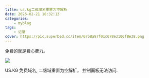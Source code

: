 ```yaml
---
title: us.kg二级域名重置为空解析
date: 2025-02-21 16:32:13
categories: 
    - myblog
tags: 
    - 记录
cover: https://pic.superbed.cc/item/67b8a97f01c078e3106f8e38.png
---
```



免费的就是费心费力。

<!--more-->

![](https://pic.superbed.cc/item/67b8aa1b01c078e3106f90fc.jpg)

US.KG 免费域名, 二级域重置为空解析， 控制面板无法访问.


